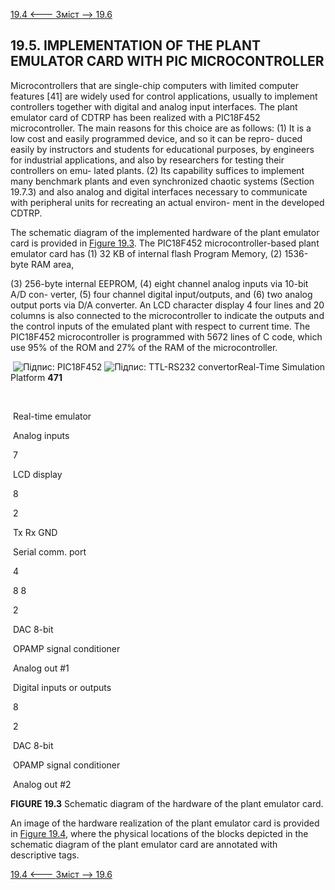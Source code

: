 [19.4 <--- ](19_4.md) [   Зміст   ](README.md) [--> 19.6](19_6.md)

## 19.5. IMPLEMENTATION OF THE PLANT EMULATOR CARD WITH PIC MICROCONTROLLER

Microcontrollers that are single-chip computers with limited computer features [41] are widely used for control applications, usually to implement controllers together with digital and analog input interfaces. The plant emulator card of CDTRP has been realized with a PIC18F452 microcontroller. The main reasons for this choice are as follows: (1) It is a low cost and easily programmed device, and so it can be repro- duced easily by instructors and students for educational purposes, by engineers for industrial applications, and also by researchers for testing their controllers on emu- lated plants. (2) Its capability suffices to implement many benchmark plants and even synchronized chaotic systems (Section 19.7.3) and also analog and digital interfaces necessary to communicate with peripheral units for recreating an actual environ- ment in the developed CDTRP.

The schematic diagram of the implemented hardware of the plant emulator card is provided in [Figure 19.3](#_bookmark103). The PIC18F452 microcontroller-based plant emulator card has (1) 32 KB of internal flash Program Memory, (2) 1536-byte RAM area,

(3) 256-byte internal EEPROM, (4) eight channel analog inputs via 10-bit A/D con- verter, (5) four channel digital input/outputs, and (6) two analog output ports via D/A converter. An LCD character display 4 four lines and 20 columns is also connected to the microcontroller to indicate the outputs and the control inputs of the emulated plant with respect to current time. The PIC18F452 microcontroller is programmed with 5672 lines of C code, which use 95% of the ROM and 27% of the RAM of the microcontroller.



​        ![Підпис: PIC18F452](file:///C:/Users/OLEKSA~1/AppData/Local/Temp/msohtmlclip1/01/clip_image001.png)     ![Підпис: TTL-RS232 convertor ](file:///C:/Users/OLEKSA~1/AppData/Local/Temp/msohtmlclip1/01/clip_image002.png)Real-Time Simulation Platform                                 **471**

 

 

 

 

 

 

 

 

 

 

 

 

 

 

 

 

 

 

 

 

 

 

 

 

 

 

​                                                           

​          Real-time     emulator          

​          Analog inputs          

​          7          

​          LCD display          

​          8          

​          2          

​          Tx Rx           GND          

​          Serial comm. port          

​          4          

​          8     8          

​          2          

​          DAC     8-bit          

​          OPAMP     signal conditioner          

​          Analog out #1          

​          Digital inputs or outputs          

​          8          

​          2          

​          DAC     8-bit          

​          OPAMP     signal conditioner          

​          Analog out #2          



**FIGURE 19.3** Schematic diagram of the hardware of the plant emulator card.



 

An image of the hardware realization of the plant emulator card is provided in [Figure 19.4](#_bookmark104), where the physical locations of the blocks depicted in the schematic diagram of the plant emulator card are annotated with descriptive tags.

[19.4 <--- ](19_4.md) [   Зміст   ](README.md) [--> 19.6](19_6.md)